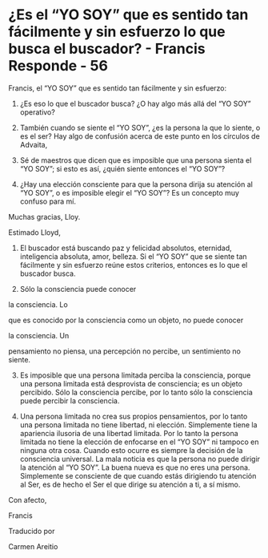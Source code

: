 # ¿Es el “YO SOY” que es sentido tan fácilmente y sin esfuerzo lo que busca el buscador? - Francis Responde - 56

Francis, el “YO SOY” que es sentido tan fácilmente y sin esfuerzo:

1. ¿Es eso lo que el buscador busca? ¿O hay algo más allá del “YO SOY” operativo?

2. También cuando se siente el “YO SOY”, ¿es la persona la que lo siente, o es el ser? Hay algo de confusión acerca de este punto en los círculos de Advaita,

3. Sé de maestros que dicen que es imposible que una persona sienta el “YO SOY”; si esto es así, ¿quién siente entonces el “YO SOY”?

4. ¿Hay una elección consciente para que la persona dirija su atención al “YO SOY”, o es imposible elegir el “YO SOY”? Es un concepto muy confuso para mí.

Muchas gracias, Lloy.

Estimado Lloyd,

1. El buscador está buscando paz y felicidad absolutos, eternidad, inteligencia absoluta, amor, belleza. Si el “YO SOY” que se siente tan fácilmente y sin esfuerzo reúne estos criterios, entonces es lo que el buscador busca.

2. Sólo la consciencia puede conocer 

la consciencia. Lo

 que es conocido por la consciencia como un objeto, no puede conocer 

la consciencia. Un

 pensamiento no piensa, una percepción no percibe, un sentimiento no siente.

3. Es imposible que una persona limitada perciba la consciencia, porque una persona limitada está desprovista de consciencia; es un objeto percibido. Sólo la consciencia percibe, por lo tanto sólo la consciencia puede percibir la consciencia.

4. Una persona limitada no crea sus propios pensamientos, por lo tanto una persona limitada no tiene libertad, ni elección. Simplemente tiene la apariencia ilusoria de una libertad limitada. Por lo tanto la persona limitada no tiene la elección de enfocarse en el “YO SOY” ni tampoco en ninguna otra cosa. Cuando esto ocurre es siempre la decisión de la consciencia universal. La mala noticia es que la persona no puede dirigir la atención al “YO SOY”. La buena nueva es que no eres una persona. Simplemente se consciente de que cuando estás dirigiendo tu atención al Ser, es de hecho el Ser el que dirige su atención a ti, a sí mismo.

Con afecto, 

Francis

Traducido por 

Carmen Areitio

